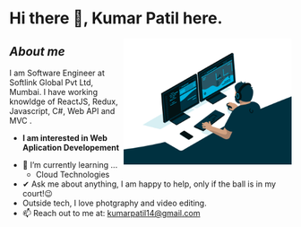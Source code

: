 # Hi there 👋, Kumar Patil here. 
<!--
**kumarpatil14/Profile** is a ✨ _special_ ✨ repository because its `README.md` (this file) appears on your GitHub profile.
-->

<img align="right" width=300px alt="Unicorn" src="https://github.com/kumarpatil14/Profile/blob/main/coder.gif" />

## ***About me***

I am Software Engineer at Softlink Global Pvt Ltd, Mumbai. I have working knowldge of ReactJS, Redux, Javascript, C#, Web API and MVC .
* **I am interested in Web Aplication Developement**
- 🌱 I’m currently learning ...
  - Cloud Technologies
- ✔ Ask me about anything, I am happy to help, only if the ball is in my court!😉<br>
- Outside tech, I love photgraphy and video editing.
- 📫 Reach out to me at: <a href="kumarpatil14@gmail.com">kumarpatil14@gmail.com</a>


